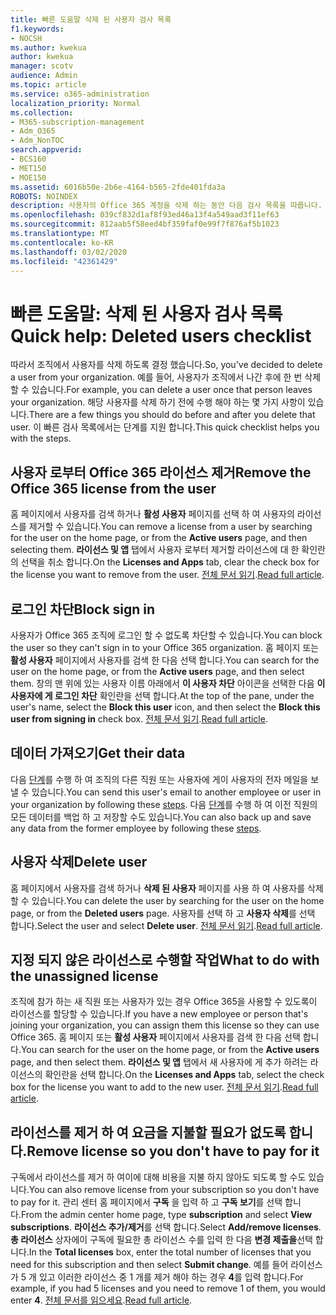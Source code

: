```yaml
---
title: 빠른 도움말 삭제 된 사용자 검사 목록
f1.keywords:
- NOCSH
ms.author: kwekua
author: kwekua
manager: scotv
audience: Admin
ms.topic: article
ms.service: o365-administration
localization_priority: Normal
ms.collection:
- M365-subscription-management
- Adm_O365
- Adm_NonTOC
search.appverid:
- BCS160
- MET150
- MOE150
ms.assetid: 6016b50e-2b6e-4164-b565-2fde401fda3a
ROBOTS: NOINDEX
description: 사용자의 Office 365 계정을 삭제 하는 동안 다음 검사 목록을 따릅니다.
ms.openlocfilehash: 039cf832d1af8f93ed46a13f4a549aad3f11ef63
ms.sourcegitcommit: 812aab5f58eed4bf359faf0e99f7f876af5b1023
ms.translationtype: MT
ms.contentlocale: ko-KR
ms.lasthandoff: 03/02/2020
ms.locfileid: "42361429"
---
```

# <a name="quick-help-deleted-users-checklist"></a><span data-ttu-id="6a39e-103">빠른 도움말: 삭제 된 사용자 검사 목록</span><span class="sxs-lookup"><span data-stu-id="6a39e-103">Quick help: Deleted users checklist</span></span>

<span data-ttu-id="6a39e-104">따라서 조직에서 사용자를 삭제 하도록 결정 했습니다.</span><span class="sxs-lookup"><span data-stu-id="6a39e-104">So, you've decided to delete a user from your organization.</span></span> <span data-ttu-id="6a39e-105">예를 들어, 사용자가 조직에서 나간 후에 한 번 삭제할 수 있습니다.</span><span class="sxs-lookup"><span data-stu-id="6a39e-105">For example, you can delete a user once that person leaves your organization.</span></span> <span data-ttu-id="6a39e-106">해당 사용자를 삭제 하기 전에 수행 해야 하는 몇 가지 사항이 있습니다.</span><span class="sxs-lookup"><span data-stu-id="6a39e-106">There are a few things you should do before and after you delete that user.</span></span> <span data-ttu-id="6a39e-107">이 빠른 검사 목록에서는 단계를 지원 합니다.</span><span class="sxs-lookup"><span data-stu-id="6a39e-107">This quick checklist helps you with the steps.</span></span>
  
## <a name="remove-the-office-365-license-from-the-user"></a><span data-ttu-id="6a39e-108">사용자 로부터 Office 365 라이선스 제거</span><span class="sxs-lookup"><span data-stu-id="6a39e-108">Remove the Office 365 license from the user</span></span>

<span data-ttu-id="6a39e-109">홈 페이지에서 사용자를 검색 하거나 **활성 사용자** 페이지를 선택 하 여 사용자의 라이선스를 제거할 수 있습니다.</span><span class="sxs-lookup"><span data-stu-id="6a39e-109">You can remove a license from a user by searching for the user on the home page, or from the **Active users** page, and then selecting them.</span></span> <span data-ttu-id="6a39e-110">**라이선스 및 앱** 탭에서 사용자 로부터 제거할 라이선스에 대 한 확인란의 선택을 취소 합니다.</span><span class="sxs-lookup"><span data-stu-id="6a39e-110">On the **Licenses and Apps** tab, clear the check box for the license you want to remove from the user.</span></span> <span data-ttu-id="6a39e-111">[전체 문서 읽기](../manage/remove-licenses-from-users.md).</span><span class="sxs-lookup"><span data-stu-id="6a39e-111">[Read full article](../manage/remove-licenses-from-users.md).</span></span>
  
## <a name="block-sign-in"></a><span data-ttu-id="6a39e-112">로그인 차단</span><span class="sxs-lookup"><span data-stu-id="6a39e-112">Block sign in</span></span>

<span data-ttu-id="6a39e-113">사용자가 Office 365 조직에 로그인 할 수 없도록 차단할 수 있습니다.</span><span class="sxs-lookup"><span data-stu-id="6a39e-113">You can block the user so they can't sign in to your Office 365 organization.</span></span> <span data-ttu-id="6a39e-114">홈 페이지 또는 **활성 사용자** 페이지에서 사용자를 검색 한 다음 선택 합니다.</span><span class="sxs-lookup"><span data-stu-id="6a39e-114">You can search for the user on the home page, or from the **Active users** page, and then select them.</span></span> <span data-ttu-id="6a39e-115">창의 맨 위에 있는 사용자 이름 아래에서 **이 사용자 차단** 아이콘을 선택한 다음 **이 사용자에 게 로그인 차단** 확인란을 선택 합니다.</span><span class="sxs-lookup"><span data-stu-id="6a39e-115">At the top of the pane, under the user's name, select the **Block this user** icon, and then select the **Block this user from signing in** check box.</span></span> <span data-ttu-id="6a39e-116">[전체 문서 읽기](../add-users/assign-admin-roles.md).</span><span class="sxs-lookup"><span data-stu-id="6a39e-116">[Read full article](../add-users/assign-admin-roles.md).</span></span>
  
## <a name="get-their-data"></a><span data-ttu-id="6a39e-117">데이터 가져오기</span><span class="sxs-lookup"><span data-stu-id="6a39e-117">Get their data</span></span>

<span data-ttu-id="6a39e-118">다음 [단계](../add-users/remove-former-employee.md)를 수행 하 여 조직의 다른 직원 또는 사용자에 게이 사용자의 전자 메일을 보낼 수 있습니다.</span><span class="sxs-lookup"><span data-stu-id="6a39e-118">You can send this user's email to another employee or user in your organization by following these [steps](../add-users/remove-former-employee.md).</span></span> <span data-ttu-id="6a39e-119">다음 [단계](../add-users/get-access-to-and-back-up-a-former-user-s-data.md)를 수행 하 여 이전 직원의 모든 데이터를 백업 하 고 저장할 수도 있습니다.</span><span class="sxs-lookup"><span data-stu-id="6a39e-119">You can also back up and save any data from the former employee by following these [steps](../add-users/get-access-to-and-back-up-a-former-user-s-data.md).</span></span>
  
## <a name="delete-user"></a><span data-ttu-id="6a39e-120">사용자 삭제</span><span class="sxs-lookup"><span data-stu-id="6a39e-120">Delete user</span></span>

<span data-ttu-id="6a39e-121">홈 페이지에서 사용자를 검색 하거나 **삭제 된 사용자** 페이지를 사용 하 여 사용자를 삭제할 수 있습니다.</span><span class="sxs-lookup"><span data-stu-id="6a39e-121">You can delete the user by searching for the user on the home page, or from the **Deleted users** page.</span></span> <span data-ttu-id="6a39e-122">사용자를 선택 하 고 **사용자 삭제**를 선택 합니다.</span><span class="sxs-lookup"><span data-stu-id="6a39e-122">Select the user and select **Delete user**.</span></span> <span data-ttu-id="6a39e-123">[전체 문서 읽기](../add-users/delete-a-user.md).</span><span class="sxs-lookup"><span data-stu-id="6a39e-123">[Read full article](../add-users/delete-a-user.md).</span></span>
  
## <a name="what-to-do-with-the-unassigned-license"></a><span data-ttu-id="6a39e-124">지정 되지 않은 라이선스로 수행할 작업</span><span class="sxs-lookup"><span data-stu-id="6a39e-124">What to do with the unassigned license</span></span>

<span data-ttu-id="6a39e-125">조직에 참가 하는 새 직원 또는 사용자가 있는 경우 Office 365을 사용할 수 있도록이 라이선스를 할당할 수 있습니다.</span><span class="sxs-lookup"><span data-stu-id="6a39e-125">If you have a new employee or person that's joining your organization, you can assign them this license so they can use Office 365.</span></span> <span data-ttu-id="6a39e-126">홈 페이지 또는 **활성 사용자** 페이지에서 사용자를 검색 한 다음 선택 합니다.</span><span class="sxs-lookup"><span data-stu-id="6a39e-126">You can search for the user on the home page, or from the **Active users** page, and then select them.</span></span> <span data-ttu-id="6a39e-127">**라이선스 및 앱** 탭에서 새 사용자에 게 추가 하려는 라이선스의 확인란을 선택 합니다.</span><span class="sxs-lookup"><span data-stu-id="6a39e-127">On the **Licenses and Apps** tab, select the check box for the license you want to add to the new user.</span></span> <span data-ttu-id="6a39e-128">[전체 문서 읽기](../manage/assign-licenses-to-users.md).</span><span class="sxs-lookup"><span data-stu-id="6a39e-128">[Read full article](../manage/assign-licenses-to-users.md).</span></span>
  
## <a name="remove-license-so-you-dont-have-to-pay-for-it"></a><span data-ttu-id="6a39e-129">라이선스를 제거 하 여 요금을 지불할 필요가 없도록 합니다.</span><span class="sxs-lookup"><span data-stu-id="6a39e-129">Remove license so you don't have to pay for it</span></span>

<span data-ttu-id="6a39e-130">구독에서 라이선스를 제거 하 여이에 대해 비용을 지불 하지 않아도 되도록 할 수도 있습니다.</span><span class="sxs-lookup"><span data-stu-id="6a39e-130">You can also remove license from your subscription so you don't have to pay for it.</span></span> <span data-ttu-id="6a39e-131">관리 센터 홈 페이지에서 **구독** 을 입력 하 고 **구독 보기**를 선택 합니다.</span><span class="sxs-lookup"><span data-stu-id="6a39e-131">From the admin center home page, type **subscription** and select **View subscriptions**.</span></span> <span data-ttu-id="6a39e-132">**라이선스 추가/제거**를 선택 합니다.</span><span class="sxs-lookup"><span data-stu-id="6a39e-132">Select **Add/remove licenses**.</span></span> <span data-ttu-id="6a39e-133">**총 라이선스** 상자에이 구독에 필요한 총 라이선스 수를 입력 한 다음 **변경 제출을**선택 합니다.</span><span class="sxs-lookup"><span data-stu-id="6a39e-133">In the **Total licenses** box, enter the total number of licenses that you need for this subscription and then select **Submit change**.</span></span> <span data-ttu-id="6a39e-134">예를 들어 라이선스가 5 개 있고 이러한 라이선스 중 1 개를 제거 해야 하는 경우 **4**를 입력 합니다.</span><span class="sxs-lookup"><span data-stu-id="6a39e-134">For example, if you had 5 licenses and you need to remove 1 of them, you would enter **4**.</span></span> <span data-ttu-id="6a39e-135">[전체 문서를 읽으세요](../../commerce/licenses/remove-licenses-from-subscription.md).</span><span class="sxs-lookup"><span data-stu-id="6a39e-135">[Read full article](../../commerce/licenses/remove-licenses-from-subscription.md).</span></span>
